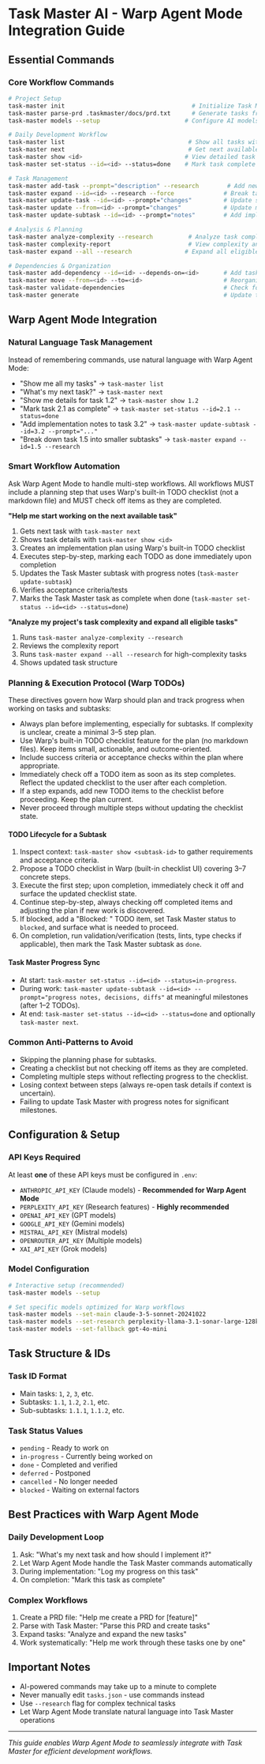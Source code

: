 # Task Master AI - Warp Agent Mode Integration Guide

## Essential Commands

### Core Workflow Commands

```bash
# Project Setup
task-master init                                    # Initialize Task Master in current project
task-master parse-prd .taskmaster/docs/prd.txt      # Generate tasks from PRD document
task-master models --setup                        # Configure AI models interactively

# Daily Development Workflow
task-master list                                   # Show all tasks with status
task-master next                                   # Get next available task to work on
task-master show <id>                             # View detailed task information (e.g., task-master show 1.2)
task-master set-status --id=<id> --status=done    # Mark task complete

# Task Management
task-master add-task --prompt="description" --research        # Add new task with AI assistance
task-master expand --id=<id> --research --force              # Break task into subtasks
task-master update-task --id=<id> --prompt="changes"         # Update specific task
task-master update --from=<id> --prompt="changes"            # Update multiple tasks from ID onwards
task-master update-subtask --id=<id> --prompt="notes"        # Add implementation notes to subtask

# Analysis & Planning
task-master analyze-complexity --research          # Analyze task complexity
task-master complexity-report                      # View complexity analysis
task-master expand --all --research               # Expand all eligible tasks

# Dependencies & Organization
task-master add-dependency --id=<id> --depends-on=<id>       # Add task dependency
task-master move --from=<id> --to=<id>                       # Reorganize task hierarchy
task-master validate-dependencies                            # Check for dependency issues
task-master generate                                         # Update task markdown files (usually auto-called)
```

## Warp Agent Mode Integration

### Natural Language Task Management

Instead of remembering commands, use natural language with Warp Agent Mode:

- "Show me all my tasks" → `task-master list`
- "What's my next task?" → `task-master next`
- "Show me details for task 1.2" → `task-master show 1.2`
- "Mark task 2.1 as complete" → `task-master set-status --id=2.1 --status=done`
- "Add implementation notes to task 3.2" → `task-master update-subtask --id=3.2 --prompt="..."`
- "Break down task 1.5 into smaller subtasks" → `task-master expand --id=1.5 --research`

### Smart Workflow Automation

Ask Warp Agent Mode to handle multi-step workflows. All workflows MUST include a planning step that uses Warp's built-in TODO checklist (not a markdown file) and MUST check off items as they are completed.

**"Help me start working on the next available task"**
1. Gets next task with `task-master next`
2. Shows task details with `task-master show <id>`
3. Creates an implementation plan using Warp's built-in TODO checklist
4. Executes step-by-step, marking each TODO as done immediately upon completion
5. Updates the Task Master subtask with progress notes (`task-master update-subtask`)
6. Verifies acceptance criteria/tests
7. Marks the Task Master task as complete when done (`task-master set-status --id=<id> --status=done`)

**"Analyze my project's task complexity and expand all eligible tasks"**
1. Runs `task-master analyze-complexity --research`
2. Reviews the complexity report
3. Runs `task-master expand --all --research` for high-complexity tasks
4. Shows updated task structure

### Planning & Execution Protocol (Warp TODOs)

These directives govern how Warp should plan and track progress when working on tasks and subtasks:

- Always plan before implementing, especially for subtasks. If complexity is unclear, create a minimal 3–5 step plan.
- Use Warp's built-in TODO checklist feature for the plan (no markdown files). Keep items small, actionable, and outcome-oriented.
- Include success criteria or acceptance checks within the plan where appropriate.
- Immediately check off a TODO item as soon as its step completes. Reflect the updated checklist to the user after each completion.
- If a step expands, add new TODO items to the checklist before proceeding. Keep the plan current.
- Never proceed through multiple steps without updating the checklist state.

#### TODO Lifecycle for a Subtask

1) Inspect context: `task-master show <subtask-id>` to gather requirements and acceptance criteria.
2) Propose a TODO checklist in Warp (built-in checklist UI) covering 3–7 concrete steps.
3) Execute the first step; upon completion, immediately check it off and surface the updated checklist state.
4) Continue step-by-step, always checking off completed items and adjusting the plan if new work is discovered.
5) If blocked, add a "Blocked: <reason>" TODO item, set Task Master status to `blocked`, and surface what is needed to proceed.
6) On completion, run validation/verification (tests, lints, type checks if applicable), then mark the Task Master subtask as `done`.

#### Task Master Progress Sync

- At start: `task-master set-status --id=<id> --status=in-progress`.
- During work: `task-master update-subtask --id=<id> --prompt="progress notes, decisions, diffs"` at meaningful milestones (after 1–2 TODOs).
- At end: `task-master set-status --id=<id> --status=done` and optionally `task-master next`.

### Common Anti-Patterns to Avoid

- Skipping the planning phase for subtasks.
- Creating a checklist but not checking off items as they are completed.
- Completing multiple steps without reflecting progress to the checklist.
- Losing context between steps (always re-open task details if context is uncertain).
- Failing to update Task Master with progress notes for significant milestones.

## Configuration & Setup

### API Keys Required

At least **one** of these API keys must be configured in `.env`:

- `ANTHROPIC_API_KEY` (Claude models) - **Recommended for Warp Agent Mode**
- `PERPLEXITY_API_KEY` (Research features) - **Highly recommended**
- `OPENAI_API_KEY` (GPT models)
- `GOOGLE_API_KEY` (Gemini models)
- `MISTRAL_API_KEY` (Mistral models)
- `OPENROUTER_API_KEY` (Multiple models)
- `XAI_API_KEY` (Grok models)

### Model Configuration

```bash
# Interactive setup (recommended)
task-master models --setup

# Set specific models optimized for Warp workflows
task-master models --set-main claude-3-5-sonnet-20241022
task-master models --set-research perplexity-llama-3.1-sonar-large-128k-online
task-master models --set-fallback gpt-4o-mini
```

## Task Structure & IDs

### Task ID Format
- Main tasks: `1`, `2`, `3`, etc.
- Subtasks: `1.1`, `1.2`, `2.1`, etc.
- Sub-subtasks: `1.1.1`, `1.1.2`, etc.

### Task Status Values
- `pending` - Ready to work on
- `in-progress` - Currently being worked on
- `done` - Completed and verified
- `deferred` - Postponed
- `cancelled` - No longer needed
- `blocked` - Waiting on external factors

## Best Practices with Warp Agent Mode

### Daily Development Loop
1. Ask: "What's my next task and how should I implement it?"
2. Let Warp Agent Mode handle the Task Master commands automatically
3. During implementation: "Log my progress on this task"
4. On completion: "Mark this task as complete"

### Complex Workflows
1. Create a PRD file: "Help me create a PRD for [feature]"
2. Parse with Task Master: "Parse this PRD and create tasks"
3. Expand tasks: "Analyze and expand the new tasks"
4. Work systematically: "Help me work through these tasks one by one"

## Important Notes

- AI-powered commands may take up to a minute to complete
- Never manually edit `tasks.json` - use commands instead
- Use `--research` flag for complex technical tasks
- Let Warp Agent Mode translate natural language into Task Master operations

---

_This guide enables Warp Agent Mode to seamlessly integrate with Task Master for efficient development workflows._